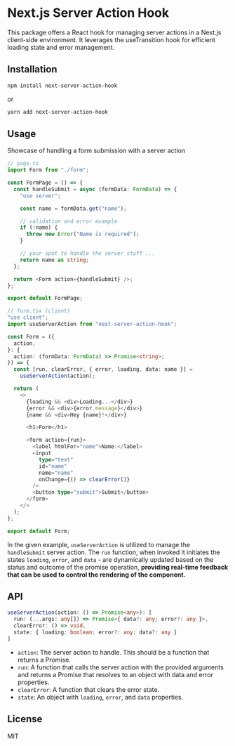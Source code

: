 # Next.js Server Action Hook
This package offers a React hook for managing server actions in a Next.js client-side environment. It leverages the useTransition hook for efficient loading state and error management.

## Installation
```bash
npm install next-server-action-hook
```
or
```bash
yarn add next-server-action-hook
```

## Usage
Showcase of handling a form submission with a server action
```ts
// page.ts
import Form from "./form";

const FormPage = () => {
  const handleSubmit = async (formData: FormData) => {
    "use server";

    const name = formData.get("name");

    // validation and error example
    if (!name) {
      throw new Error("Name is required");
    }

    // your spot to handle the server stuff ...
    return name as string;
  };

  return <Form action={handleSubmit} />;
};

export default FormPage;
```

```ts
// form.tsx (client)
"use client";
import useServerAction from "next-server-action-hook";

const Form = ({
  action,
}: {
  action: (formData: FormData) => Promise<string>;
}) => {
  const [run, clearError, { error, loading, data: name }] =
    useServerAction(action);

  return (
    <>
      {loading && <div>Loading...</div>}
      {error && <div>{error.message}</div>}
      {name && <div>Hey {name}!</div>}

      <h1>Form</h1>

      <form action={run}>
        <label htmlFor="name">Name:</label>
        <input
          type="text"
          id="name"
          name="name"
          onChange={() => clearError()}
        />
        <button type="submit">Submit</button>
      </form>
    </>
  );
};

export default Form;
```

In the given example, `useServerAction` is utilized to manage the `handleSubmit` server action.
The `run` function, when invoked it initiates the states `loading`, `error`, and `data` - are dynamically updated based on the status and outcome of the promise operation,
**providing real-time feedback that can be used to control the rendering of the component.**

## API

```ts
useServerAction(action: () => Promise<any>): [
  run: (...args: any[]) => Promise<{ data?: any; error?: any }>,
  clearError: () => void,
  state: { loading: boolean; error?: any; data?: any }
]
```

- `action`: The server action to handle. This should be a function that returns a Promise.
- `run`: A function that calls the server action with the provided arguments and returns a Promise that resolves to an object with data and error properties.
- `clearError`: A function that clears the error state.
- `state`: An object with `loading`, `error`, and `data` properties.

## License
MIT